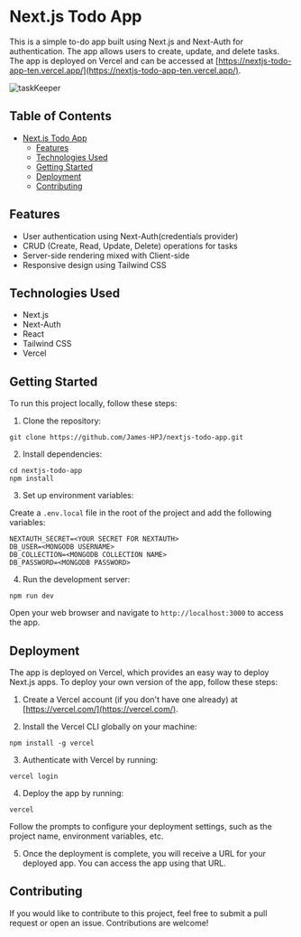 # Next.js Todo App

This is a simple to-do app built using Next.js and Next-Auth for authentication. The app allows users to create, update, and delete tasks. The app is deployed on Vercel and can be accessed at [https://nextjs-todo-app-ten.vercel.app/](https://nextjs-todo-app-ten.vercel.app/).

![taskKeeper](https://user-images.githubusercontent.com/85088804/232824199-c7ecb2db-b86b-4fe1-afb3-8dc772dd5ddf.png)

## Table of Contents

- [Next.js Todo App](#nextjs-todo-app)
  - [Features](#features)
  - [Technologies Used](#technologies-used)
  - [Getting Started](#getting-started)
  - [Deployment](#deployment)
  - [Contributing](#contributing)

## Features

- User authentication using Next-Auth(credentials provider)
- CRUD (Create, Read, Update, Delete) operations for tasks
- Server-side rendering mixed with Client-side
- Responsive design using Tailwind CSS

## Technologies Used

- Next.js
- Next-Auth
- React
- Tailwind CSS
- Vercel

## Getting Started

To run this project locally, follow these steps:

1. Clone the repository:
```
git clone https://github.com/James-HPJ/nextjs-todo-app.git
```

2. Install dependencies:
```
cd nextjs-todo-app
npm install
```

3. Set up environment variables:

Create a `.env.local` file in the root of the project and add the following variables:
```
NEXTAUTH_SECRET=<YOUR SECRET FOR NEXTAUTH>
DB_USER=<MONGODB USERNAME>
DB_COLLECTION=<MONGODB COLLECTION NAME>
DB_PASSWORD=<MONGODB PASSWORD>
```

4. Run the development server:
```
npm run dev
```


Open your web browser and navigate to `http://localhost:3000` to access the app.

## Deployment

The app is deployed on Vercel, which provides an easy way to deploy Next.js apps. To deploy your own version of the app, follow these steps:

1. Create a Vercel account (if you don't have one already) at [https://vercel.com/](https://vercel.com/).

2. Install the Vercel CLI globally on your machine:

```
npm install -g vercel
```

3. Authenticate with Vercel by running:

```
vercel login
```

4. Deploy the app by running:
```
vercel  
```


Follow the prompts to configure your deployment settings, such as the project name, environment variables, etc.

5. Once the deployment is complete, you will receive a URL for your deployed app. You can access the app using that URL.

## Contributing

If you would like to contribute to this project, feel free to submit a pull request or open an issue. Contributions are welcome!




